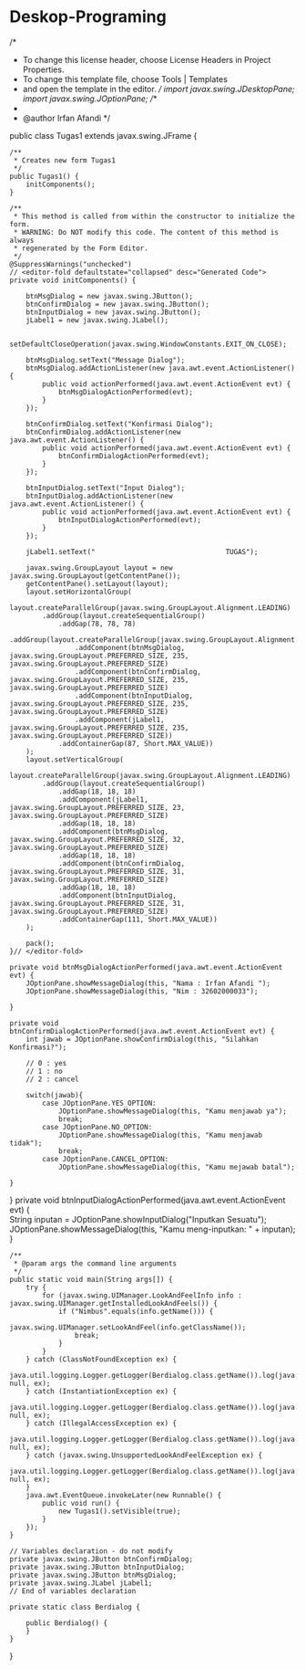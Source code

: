 # Deskop-Programing
/*
 * To change this license header, choose License Headers in Project Properties.
 * To change this template file, choose Tools | Templates
 * and open the template in the editor.
 */
import javax.swing.JDesktopPane;
import javax.swing.JOptionPane;
/**
 *
 * @author Irfan Afandi
 */


public class Tugas1 extends javax.swing.JFrame {

    /**
     * Creates new form Tugas1
     */
    public Tugas1() {
        initComponents();
    }

    /**
     * This method is called from within the constructor to initialize the form.
     * WARNING: Do NOT modify this code. The content of this method is always
     * regenerated by the Form Editor.
     */
    @SuppressWarnings("unchecked")
    // <editor-fold defaultstate="collapsed" desc="Generated Code">                          
    private void initComponents() {

        btnMsgDialog = new javax.swing.JButton();
        btnConfirmDialog = new javax.swing.JButton();
        btnInputDialog = new javax.swing.JButton();
        jLabel1 = new javax.swing.JLabel();

        setDefaultCloseOperation(javax.swing.WindowConstants.EXIT_ON_CLOSE);

        btnMsgDialog.setText("Message Dialog");
        btnMsgDialog.addActionListener(new java.awt.event.ActionListener() {
            public void actionPerformed(java.awt.event.ActionEvent evt) {
                btnMsgDialogActionPerformed(evt);
            }
        });

        btnConfirmDialog.setText("Konfirmasi Dialog");
        btnConfirmDialog.addActionListener(new java.awt.event.ActionListener() {
            public void actionPerformed(java.awt.event.ActionEvent evt) {
                btnConfirmDialogActionPerformed(evt);
            }
        });

        btnInputDialog.setText("Input Dialog");
        btnInputDialog.addActionListener(new java.awt.event.ActionListener() {
            public void actionPerformed(java.awt.event.ActionEvent evt) {
                btnInputDialogActionPerformed(evt);
            }
        });

        jLabel1.setText("                                TUGAS");

        javax.swing.GroupLayout layout = new javax.swing.GroupLayout(getContentPane());
        getContentPane().setLayout(layout);
        layout.setHorizontalGroup(
            layout.createParallelGroup(javax.swing.GroupLayout.Alignment.LEADING)
            .addGroup(layout.createSequentialGroup()
                .addGap(78, 78, 78)
                .addGroup(layout.createParallelGroup(javax.swing.GroupLayout.Alignment.LEADING)
                    .addComponent(btnMsgDialog, javax.swing.GroupLayout.PREFERRED_SIZE, 235, javax.swing.GroupLayout.PREFERRED_SIZE)
                    .addComponent(btnConfirmDialog, javax.swing.GroupLayout.PREFERRED_SIZE, 235, javax.swing.GroupLayout.PREFERRED_SIZE)
                    .addComponent(btnInputDialog, javax.swing.GroupLayout.PREFERRED_SIZE, 235, javax.swing.GroupLayout.PREFERRED_SIZE)
                    .addComponent(jLabel1, javax.swing.GroupLayout.PREFERRED_SIZE, 235, javax.swing.GroupLayout.PREFERRED_SIZE))
                .addContainerGap(87, Short.MAX_VALUE))
        );
        layout.setVerticalGroup(
            layout.createParallelGroup(javax.swing.GroupLayout.Alignment.LEADING)
            .addGroup(layout.createSequentialGroup()
                .addGap(18, 18, 18)
                .addComponent(jLabel1, javax.swing.GroupLayout.PREFERRED_SIZE, 23, javax.swing.GroupLayout.PREFERRED_SIZE)
                .addGap(18, 18, 18)
                .addComponent(btnMsgDialog, javax.swing.GroupLayout.PREFERRED_SIZE, 32, javax.swing.GroupLayout.PREFERRED_SIZE)
                .addGap(18, 18, 18)
                .addComponent(btnConfirmDialog, javax.swing.GroupLayout.PREFERRED_SIZE, 31, javax.swing.GroupLayout.PREFERRED_SIZE)
                .addGap(18, 18, 18)
                .addComponent(btnInputDialog, javax.swing.GroupLayout.PREFERRED_SIZE, 31, javax.swing.GroupLayout.PREFERRED_SIZE)
                .addContainerGap(111, Short.MAX_VALUE))
        );

        pack();
    }// </editor-fold>                        

    private void btnMsgDialogActionPerformed(java.awt.event.ActionEvent evt) {                                             
        JOptionPane.showMessageDialog(this, "Nama : Irfan Afandi ");
        JOptionPane.showMessageDialog(this, "Nim : 32602000033");
       
    }                                            

    private void btnConfirmDialogActionPerformed(java.awt.event.ActionEvent evt) {                                                 
        int jawab = JOptionPane.showConfirmDialog(this, "Silahkan Konfirmasi?");
        
        // 0 : yes
        // 1 : no
        // 2 : cancel
        
        switch(jawab){
            case JOptionPane.YES_OPTION: 
                JOptionPane.showMessageDialog(this, "Kamu menjawab ya");
                break;
            case JOptionPane.NO_OPTION:
                JOptionPane.showMessageDialog(this, "Kamu menjawab tidak");
                break;
            case JOptionPane.CANCEL_OPTION:
                JOptionPane.showMessageDialog(this, "Kamu mejawab batal");
        
    }                                                
}
    private void btnInputDialogActionPerformed(java.awt.event.ActionEvent evt) {                                               
        String inputan = JOptionPane.showInputDialog("Inputkan Sesuatu");
        JOptionPane.showMessageDialog(this, "Kamu meng-inputkan: " + inputan);
    }                                              

    /**
     * @param args the command line arguments
     */
    public static void main(String args[]) {
        try {
            for (javax.swing.UIManager.LookAndFeelInfo info : javax.swing.UIManager.getInstalledLookAndFeels()) {
                if ("Nimbus".equals(info.getName())) {
                    javax.swing.UIManager.setLookAndFeel(info.getClassName());
                    break;
                }
            }
        } catch (ClassNotFoundException ex) {
            java.util.logging.Logger.getLogger(Berdialog.class.getName()).log(java.util.logging.Level.SEVERE, null, ex);
        } catch (InstantiationException ex) {
            java.util.logging.Logger.getLogger(Berdialog.class.getName()).log(java.util.logging.Level.SEVERE, null, ex);
        } catch (IllegalAccessException ex) {
            java.util.logging.Logger.getLogger(Berdialog.class.getName()).log(java.util.logging.Level.SEVERE, null, ex);
        } catch (javax.swing.UnsupportedLookAndFeelException ex) {
            java.util.logging.Logger.getLogger(Berdialog.class.getName()).log(java.util.logging.Level.SEVERE, null, ex);
        }
        java.awt.EventQueue.invokeLater(new Runnable() {
            public void run() {
                new Tugas1().setVisible(true);
            }
        });
    }

    // Variables declaration - do not modify                     
    private javax.swing.JButton btnConfirmDialog;
    private javax.swing.JButton btnInputDialog;
    private javax.swing.JButton btnMsgDialog;
    private javax.swing.JLabel jLabel1;
    // End of variables declaration                   

    private static class Berdialog {

        public Berdialog() {
        }
    }
}
